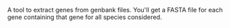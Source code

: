 A tool to extract genes from genbank files. 
You'll get a FASTA file for each gene containing that gene for all species considered. 
